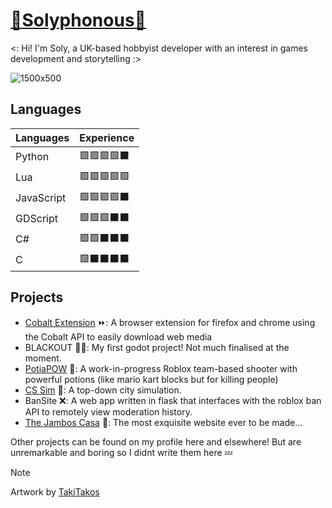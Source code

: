 # [🌟Solyphonous🌠](https://solyphonous.carrd.co/)
<: Hi! I'm Soly, a UK-based hobbyist developer with an interest in games development and storytelling :>

![1500x500](https://github.com/user-attachments/assets/4640c7e9-0db5-45e5-b90d-70267f0d29ed)


## Languages

| Languages  | Experience   |
| ---------- | ------------ |
| Python     | 🟩🟩🟩🟩⬛ |
| Lua        | 🟩🟩🟩🟩🟩 |
| JavaScript | 🟩🟩🟩🟩⬛ |
| GDScript   | 🟩🟩🟩⬛⬛ |
| C#         | 🟩🟩⬛⬛⬛ |
| C          | 🟩⬛⬛⬛⬛ |

## Projects

- [Cobalt Extension](https://github.com/Solyphonous/CobaltExtension) ⏩: A browser extension for firefox and chrome using the Cobalt API to easily download web media
- BLACKOUT 🕵️‍♀️: My first godot project! Not much finalised at the moment.
- [PotiaPOW](https://www.roblox.com/games/13590649521/PotiaPOW) 🧪: A work-in-progress Roblox team-based shooter with powerful potions (like mario kart blocks but for killing people)
- [CS Sim](https://www.roblox.com/games/15993713154/Computer-Sci-Simulatiooooooooon) 🏢: A top-down city simulation.
- BanSite ❌: A web app written in flask that interfaces with the roblox ban API to remotely view moderation history.
- [The Jambos Casa](https://jambos.casa/) 🦧: The most exquisite website ever to be made...

Other projects can be found on my profile here and elsewhere! But are unremarkable and boring so I didnt write them here 💤

> [!NOTE]
> Artwork by [TakiTakos](https://x.com/TakiTakos)

